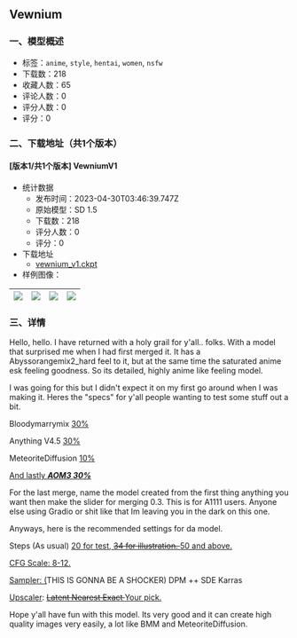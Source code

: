 ## Vewnium
### 一、模型概述

- 标签：`anime`, `style`, `hentai`, `women`, `nsfw`
- 下载数：218
- 收藏人数：65
- 评论人数：0
- 评分人数：0
- 评分：0

### 二、下载地址（共1个版本）

#### [版本1/共1个版本] VewniumV1

- 统计数据
  - 发布时间：2023-04-30T03:46:39.747Z
  - 原始模型：SD 1.5
  - 下载数：218
  - 评分人数：0
  - 评分：0
- 下载地址
  - [vewnium_v1.ckpt](https://civitai.com/api/download/models/58567)
- 样例图像：

| <img src="https://image.civitai.com/xG1nkqKTMzGDvpLrqFT7WA/6309e5d0-d31d-4889-011a-dd8103715200/width=450/638060.jpeg" /> | <img src="https://image.civitai.com/xG1nkqKTMzGDvpLrqFT7WA/c541517b-e1e8-4c0c-e437-b5cdefacfd00/width=450/638061.jpeg" /> | <img src="https://image.civitai.com/xG1nkqKTMzGDvpLrqFT7WA/c99d21dc-0098-4508-9bd4-7354c1f89a00/width=450/638083.jpeg" /> | <img src="https://image.civitai.com/xG1nkqKTMzGDvpLrqFT7WA/6c1dbb2f-09f9-47bb-5ebc-297eaac14000/width=450/638096.jpeg" /> |
| ---- | ---- | ---- | ---- |


### 三、详情
<p>Hello, hello. I have returned with a holy grail for y'all.. folks. With a model that surprised me when I had first merged it. It has a Abyssorangemix2_hard feel to it, but at the same time the saturated anime esk feeling goodness. So its detailed, highly anime like feeling model.</p><p></p><p>I was going for this but I didn't expect it on my first go around when I was making it. Heres the "specs" for y'all people wanting to test some stuff out a bit.</p><p></p><p>Bloodymarrymix <u>30%</u></p><p>Anything V4.5 <u>30%</u></p><p>MeteoriteDiffusion <u>10%</u></p><p><u>And lastly </u><strong><em><u>AOM3 30%</u></em></strong></p><p></p><p>For the last merge, name the model created from the first thing anything you want then make the slider for merging 0.3. This is for A1111 users. Anyone else using Gradio or shit like that Im leaving you in the dark on this one.</p><p></p><p>Anyways, here is the recommended settings for da model.</p><p>Steps (As usual) <u>20 for test, </u><s><u>34 for illustration. </u></s><u>50 and above.</u></p><p><u>CFG Scale: 8-12.</u></p><p><u>Sampler: (</u>THIS IS GONNA BE A SHOCKER) DPM ++ SDE Karras</p><p><u>Upscaler</u>: <s><u>Latent Nearest Exact </u></s><u>Your pick.</u></p><p></p><p>Hope y'all have fun with this model. Its very good and it can create high quality images very easily, a lot like BMM and MeteoriteDiffusion.</p><p></p>